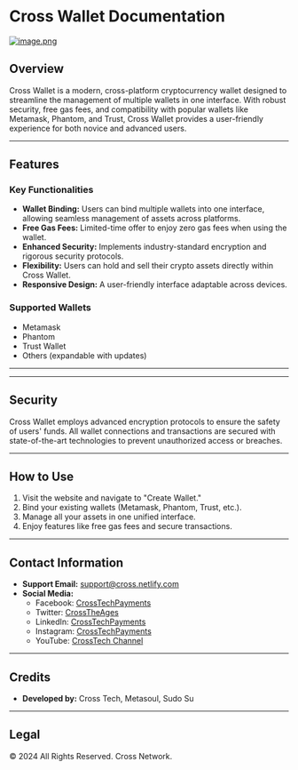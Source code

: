 # Cross Wallet Documentation
[![image.png](https://i.postimg.cc/mDVpJP6v/image.png)](https://postimg.cc/XGGgyYWL)
## Overview
Cross Wallet is a modern, cross-platform cryptocurrency wallet designed to streamline the management of multiple wallets in one interface. With robust security, free gas fees, and compatibility with popular wallets like Metamask, Phantom, and Trust, Cross Wallet provides a user-friendly experience for both novice and advanced users.

---

## Features

### Key Functionalities
- **Wallet Binding:** Users can bind multiple wallets into one interface, allowing seamless management of assets across platforms.
- **Free Gas Fees:** Limited-time offer to enjoy zero gas fees when using the wallet.
- **Enhanced Security:** Implements industry-standard encryption and rigorous security protocols.
- **Flexibility:** Users can hold and sell their crypto assets directly within Cross Wallet.
- **Responsive Design:** A user-friendly interface adaptable across devices.

### Supported Wallets
- Metamask
- Phantom
- Trust Wallet
- Others (expandable with updates)

---


---

## Security
Cross Wallet employs advanced encryption protocols to ensure the safety of users' funds. All wallet connections and transactions are secured with state-of-the-art technologies to prevent unauthorized access or breaches.

---

## How to Use
1. Visit the website and navigate to "Create Wallet."
2. Bind your existing wallets (Metamask, Phantom, Trust, etc.).
3. Manage all your assets in one unified interface.
4. Enjoy features like free gas fees and secure transactions.

---

## Contact Information
- **Support Email:** support@cross.netlify.com
- **Social Media:**
  - Facebook: [CrossTechPayments](https://www.facebook.com/crosstechpayments)
  - Twitter: [CrossTheAges](https://x.com/CrossTheAges)
  - LinkedIn: [CrossTechPayments](https://www.linkedin.com/company/crosstechpayments)
  - Instagram: [CrossTechPayments](https://www.instagram.com/crosstechpayments)
  - YouTube: [CrossTech Channel](https://www.youtube.com/user/hcimtc)

---

## Credits
- **Developed by:** Cross Tech, Metasoul, Sudo Su


---

## Legal
© 2024 All Rights Reserved. Cross Network.

